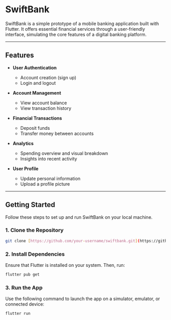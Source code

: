 # SwiftBank

SwiftBank is a simple prototype of a mobile banking application built with Flutter. It offers essential financial services through a user-friendly interface, simulating the core features of a digital banking platform.

---

## Features

- **User Authentication**
  - Account creation (sign up)
  - Login and logout

- **Account Management**
  - View account balance
  - View transaction history

- **Financial Transactions**
  - Deposit funds
  - Transfer money between accounts

- **Analytics**
  - Spending overview and visual breakdown
  - Insights into recent activity

- **User Profile**
  - Update personal information
  - Upload a profile picture

---

## Getting Started

Follow these steps to set up and run SwiftBank on your local machine.

### 1. Clone the Repository

```bash
git clone [https://github.com/your-username/swiftbank.git](https://github.com/mEoWmIiiii/SwiftBank_MobileApp.git)
```

### 2. Install Dependencies

Ensure that Flutter is installed on your system. Then, run:

```bash
flutter pub get
```

### 3. Run the App

Use the following command to launch the app on a simulator, emulator, or connected device:

```bash
flutter run
```
